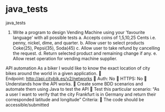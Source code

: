 # java_tests
java_tests
1. Write a program to design Vending Machine using your &#39;favourite language&#39; with all possible tests
a. Accepts coins of 1,5,10,25 Cents i.e. penny, nickel, dime, and quarter.
b. Allow user to select products Coke(25), Pepsi(35), Soda(45)
c. Allow user to take refund by cancelling the request.
d. Return selected product and remaining change if any.
e. Allow reset operation for vending machine supplier.

API automation
As a biker I would like to know the exact location of city bikes around the world in a given application.
 Endpoint: http://api.citybik.es/v2/networks
 Auth: No
 HTTPS: No
 Understands how the API works.
 Create some BDD scenarios and automate them using Java to test the API
 Test this particular scenario: “As a user I want to verify that the city Frankfurt is in Germany and return their
corresponded latitude and longitude”
Criteria:
 The code should be accessible/submitted